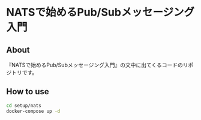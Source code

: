 # NATSで始めるPub/Subメッセージング入門

## About

『NATSで始めるPub/Subメッセージング入門』の文中に出てくるコードのリポジトリです。 
 
 ## How to use
 
 ```bash
cd setup/nats
docker-compose up -d
```
